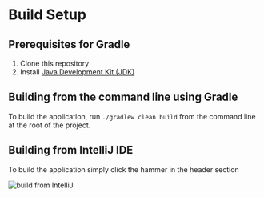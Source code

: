 # Build Setup

## Prerequisites for Gradle
1. Clone this repository
1. Install [Java Development Kit (JDK)](http://www.oracle.com/technetwork/java/javase/downloads/index.html)

## Building from the command line using Gradle
To build the application, run `./gradlew clean build` from the command line at the root of the project.

## Building from IntelliJ IDE
To build the application simply click the hammer in the header section

![build from IntelliJ](https://user-images.githubusercontent.com/35747326/101071800-7a0b3c80-3573-11eb-80f5-afded385b117.png)

